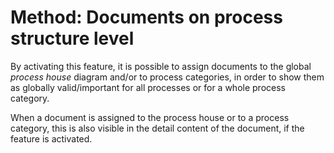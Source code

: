 # Method: Documents on process structure level

By activating this feature, it is possible to assign documents to the global _process house_ diagram and/or to process categories, in order to show them as globally valid/important for all processes or for a whole process category. 

When a document is assigned to the process house or to a process category, this is also visible in the detail content of the document, if the feature is activated. 
